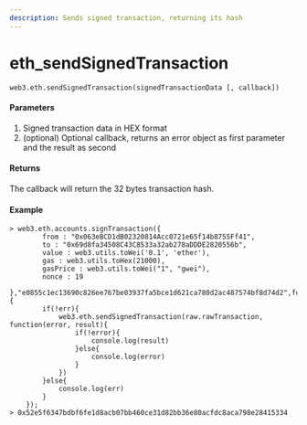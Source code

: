 ```yaml
---
description: Sends signed transaction, returning its hash
---
```


# eth\_sendSignedTransaction

```
web3.eth.sendSignedTransaction(signedTransactionData [, callback])
```

#### Parameters

1. Signed transaction data in HEX format
2. (optional) Optional callback, returns an error object as first parameter and the result as second

#### Returns

The callback will return the 32 bytes transaction hash.

#### Example

```
> web3.eth.accounts.signTransaction({
        from : "0x063eBCD1dB02320814Acc0721e65f14b8755Ff41",
        to : "0x69d8fa34508C43C8533a32ab278aDDDE2820556b",
        value : web3.utils.toWei('0.1', 'ether'),
        gas : web3.utils.toHex(21000),
        gasPrice : web3.utils.toWei("1", "gwei"),
        nonce : 19
    },"e0855c1ec13690c826ee767be03937fa5bce1d621ca780d2ac487574bf8d74d2",function(err,raw){
        if(!err){
            web3.eth.sendSignedTransaction(raw.rawTransaction, function(error, result){
                if(!error){
                    console.log(result)
                }else{
                    console.log(error)
                }
            })
        }else{
            console.log(err)
        }
    });
> 0x52e5f6347bdbf6fe1d8acb07bb460ce31d82bb36e80acfdc8aca798e28415334
```
